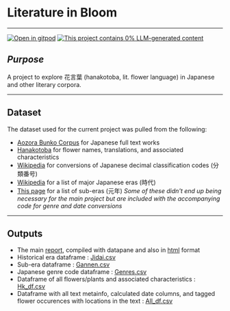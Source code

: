 # Literature in Bloom

---

[![Open in gitpod](https://gitpod.io/button/open-in-gitpod.svg)](https://gitpod.io/#https://github.com/ryancahildebrandt/hanakotoba)
[![This project contains 0% LLM-generated content](https://brainmade.org/88x31-dark.png)](https://brainmade.org/)

## *Purpose*

A project to explore 花言葉 (hanakotoba, lit. flower language) in Japanese and other literary corpora.

---

## Dataset
The dataset used for the current project was pulled from the following: 
- [Aozora Bunko Corpus](https://www.kaggle.com/datasets/ryancahildebrandt/azbcorpus) for Japanese full text works
- [Hanakotoba](https://hananokotoba.com) for flower names, translations, and associated characteristics
- [Wikipedia](https://ja.wikipedia.org/wiki/%E6%97%A5%E6%9C%AC%E5%8D%81%E9%80%B2%E5%88%86%E9%A1%9E%E6%B3%95) for conversions of Japanese decimal classification codes (分類番号) 
- [Wikipedia](https://en.wikipedia.org/wiki/Japanese_era_name) for a list of major Japanese eras (時代)
- [This page](https://kids.kiddle.co/List_of_Japanese_eras) for a list of sub-eras (元年)
*Some of these didn't end up being necessary for the main project but are included with the accompanying code for genre and date conversions*

---

## Outputs
+ The main [report](https://datapane.com/reports/dkjbvwk/literature-in-bloom/), compiled with datapane and also in [html](./outputs/hanakotoba_rprt.html) format
+ Historical era dataframe : [Jidai.csv](./outputs/jidai.csv)
+ Sub-era dataframe : [Gannen.csv](./outputs/gannen.csv)
+ Japanese genre code dataframe : [Genres.csv](./outputs/genres.csv)
+ Dataframe of all flowers/plants and associated characteristics : [Hk_df.csv](./outputs/hk_df.csv)
+ Dataframe with all text metainfo, calculated date columns, and tagged flower occurences with locations in the text : [All_df.csv](./outputs/all_df.csv)
